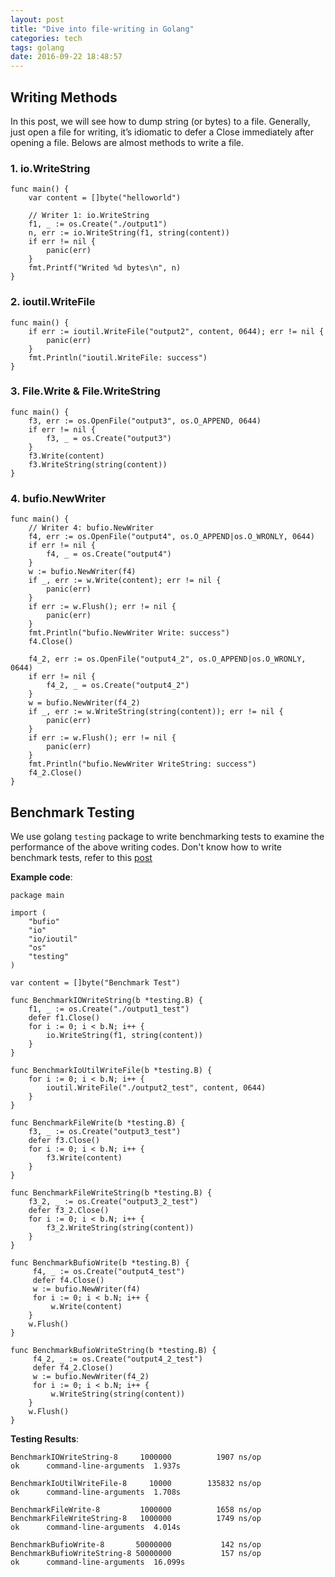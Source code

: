 ```yaml
---
layout: post
title: "Dive into file-writing in Golang"
categories: tech
tags: golang
date: 2016-09-22 18:48:57
---
```


## Writing Methods

In this post, we will see how to dump string (or bytes) to a file.
Generally, just open a file for writing,
it’s idiomatic to defer a Close immediately after opening a file.
Belows are almost methods to write a file.

### 1. io.WriteString

```golang
func main() {
	var content = []byte("helloworld")

	// Writer 1: io.WriteString
	f1, _ := os.Create("./output1")
	n, err := io.WriteString(f1, string(content))
	if err != nil {
		panic(err)
	}
	fmt.Printf("Writed %d bytes\n", n)
}
```

### 2. ioutil.WriteFile

```golang
func main() {
	if err := ioutil.WriteFile("output2", content, 0644); err != nil {
		panic(err)
	}
	fmt.Println("ioutil.WriteFile: success")
}
```

### 3. File.Write & File.WriteString

```golang
func main() {
	f3, err := os.OpenFile("output3", os.O_APPEND, 0644)
	if err != nil {
		f3, _ = os.Create("output3")
	}
	f3.Write(content)
	f3.WriteString(string(content))
}
```

### 4. bufio.NewWriter

```golang
func main() {
	// Writer 4: bufio.NewWriter
	f4, err := os.OpenFile("output4", os.O_APPEND|os.O_WRONLY, 0644)
	if err != nil {
		f4, _ = os.Create("output4")
	}
	w := bufio.NewWriter(f4)
	if _, err := w.Write(content); err != nil {
		panic(err)
	}
	if err := w.Flush(); err != nil {
		panic(err)
	}
	fmt.Println("bufio.NewWriter Write: success")
	f4.Close()

	f4_2, err := os.OpenFile("output4_2", os.O_APPEND|os.O_WRONLY, 0644)
	if err != nil {
		f4_2, _ = os.Create("output4_2")
	}
	w = bufio.NewWriter(f4_2)
	if _, err := w.WriteString(string(content)); err != nil {
		panic(err)
	}
	if err := w.Flush(); err != nil {
		panic(err)
	}
	fmt.Println("bufio.NewWriter WriteString: success")
	f4_2.Close()
}
```

## Benchmark Testing

We use golang `testing` package to write benchmarking tests to examine the performance
of the above writing codes. Don't know how to write benchmark tests, refer to this [post][1]

**Example code**:

```golang
package main

import (
	"bufio"
	"io"
	"io/ioutil"
	"os"
	"testing"
)

var content = []byte("Benchmark Test")

func BenchmarkIOWriteString(b *testing.B) {
	f1, _ := os.Create("./output1_test") 
	defer f1.Close()
	for i := 0; i < b.N; i++ {
		io.WriteString(f1, string(content))
	}
}

func BenchmarkIoUtilWriteFile(b *testing.B) {
	for i := 0; i < b.N; i++ {
		ioutil.WriteFile("./output2_test", content, 0644)
	}
}

func BenchmarkFileWrite(b *testing.B) {
	f3, _ := os.Create("output3_test") 
	defer f3.Close()
	for i := 0; i < b.N; i++ {
		f3.Write(content)
	}
}

func BenchmarkFileWriteString(b *testing.B) {
	f3_2, _ := os.Create("output3_2_test") 
	defer f3_2.Close()
	for i := 0; i < b.N; i++ {
		f3_2.WriteString(string(content))
	}
}

func BenchmarkBufioWrite(b *testing.B) {
	 f4, _ := os.Create("output4_test") 
	 defer f4.Close()
	 w := bufio.NewWriter(f4)
	 for i := 0; i < b.N; i++ {
		 w.Write(content)
	}
 	w.Flush()
}

func BenchmarkBufioWriteString(b *testing.B) {
	 f4_2, _ := os.Create("output4_2_test") 
	 defer f4_2.Close()
	 w := bufio.NewWriter(f4_2)
	 for i := 0; i < b.N; i++ {
		 w.WriteString(string(content))
	}
 	w.Flush()
}
```

**Testing Results**:

```
BenchmarkIOWriteString-8	 1000000	      1907 ns/op
ok  	command-line-arguments	1.937s

BenchmarkIoUtilWriteFile-8	   10000	    135832 ns/op
ok  	command-line-arguments	1.708s

BenchmarkFileWrite-8      	 1000000	      1658 ns/op
BenchmarkFileWriteString-8	 1000000	      1749 ns/op
ok  	command-line-arguments	4.014s

BenchmarkBufioWrite-8      	50000000	       142 ns/op
BenchmarkBufioWriteString-8	50000000	       157 ns/op
ok  	command-line-arguments	16.099s
```

[1]: http://dave.cheney.net/2013/06/30/how-to-write-benchmarks-in-go